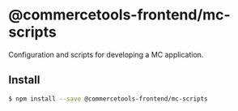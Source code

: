 # @commercetools-frontend/mc-scripts

Configuration and scripts for developing a MC application.

## Install

```bash
$ npm install --save @commercetools-frontend/mc-scripts
```
